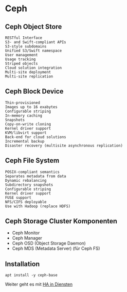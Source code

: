 # Ceph

## Ceph Object Store

    RESTful Interface
    S3- and Swift-compliant APIs
    S3-style subdomains
    Unified S3/Swift namespace
    User management
    Usage tracking
    Striped objects
    Cloud solution integration
    Multi-site deployment
    Multi-site replication

## Ceph Block Device

    Thin-provisioned
    Images up to 16 exabytes
    Configurable striping
    In-memory caching
    Snapshots
    Copy-on-write cloning
    Kernel driver support
    KVM/libvirt support
    Back-end for cloud solutions
    Incremental backup
    Disaster recovery (multisite asynchronous replication)

## Ceph File System

    POSIX-compliant semantics
    Separates metadata from data
    Dynamic rebalancing
    Subdirectory snapshots
    Configurable striping
    Kernel driver support
    FUSE support
    NFS/CIFS deployable
    Use with Hadoop (replace HDFS)

## Ceph Storage Cluster Komponenten

- Ceph Monitor
- Ceph Manager
- Ceph OSD (Object Storage Daemon)
- Ceph MDS (Metadata Server) (für Ceph FS)

## Installation

    apt install -y ceph-base

Weiter geht es mit [HA in Diensten](../11_HA_in_Services)
